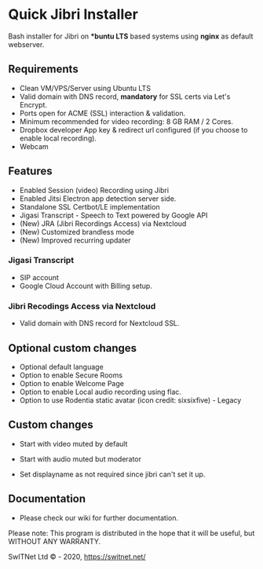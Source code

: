 # Quick Jibri Installer
Bash installer for Jibri on **\*buntu LTS** based systems using **nginx** as default webserver.

## Requirements
* Clean VM/VPS/Server using Ubuntu LTS
* Valid domain with DNS record, **mandatory** for SSL certs via Let's Encrypt.
* Ports open for ACME (SSL) interaction & validation.
* Minimum recommended for video recording: 8 GB RAM / 2 Cores.
* Dropbox developer App key & redirect url configured (if you choose to enable local recording).
* Webcam

## Features
* Enabled Session (video) Recording using Jibri
* Enabled Jitsi Electron app detection server side.
* Standalone SSL Certbot/LE implementation
* Jigasi Transcript - Speech to Text powered by Google API
* (New) JRA (Jibri Recordings Access) via Nextcloud
* (New) Customized brandless mode
* (New) Improved recurring updater

### Jigasi Transcript
* SIP account
* Google Cloud Account with Billing setup.

### Jibri Recodings Access via Nextcloud
* Valid domain with DNS record for Nextcloud SSL.

## Optional custom changes
* Optional default language
* Option to enable Secure Rooms
* Option to enable Welcome Page
* Option to enable Local audio recording using flac.
* Option to use Rodentia static avatar (icon credit: sixsixfive) - Legacy

## Custom changes
* Start with video muted by default
* Start with audio muted but moderator

* Set displayname as not required since jibri can't set it up.

## Documentation
* Please check our wiki for further documentation.

Please note: This program is distributed in the hope that it will be useful, but WITHOUT ANY WARRANTY.

SwITNet Ltd © - 2020, https://switnet.net/
